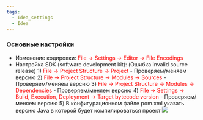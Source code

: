 ```yaml
---
tags:
  - Idea_settings
  - Idea
---
```

### Основные настройки
- Изменение кодировки: <font color="red">File -> Settings -> Editor -> File Encodings</font>
- Настройка SDK (software development kit): (Ошибка invalid source release)
		1) <font color="red">File -> Project Structure -> Project</font> - Проверяем/меняем версию
		2) <font color="red">File -> Project Structure -> Modules -> Sources</font> - Проверяем/меняем версию
		3) <font color="red">File -> Project Structure -> Modules -> Dependencies</font> - Проверяем/меняем версию
		4) <font color="red">File -> Settings -> Build, Execution, Deployment -> Target bytecode version</font> - Проверяем/меняем версию
		5) В конфигурационном файле pom.xml указать версию Java в которой будет компилироваться проект
		![](Pasted%20image%2020241011010725.png)
	